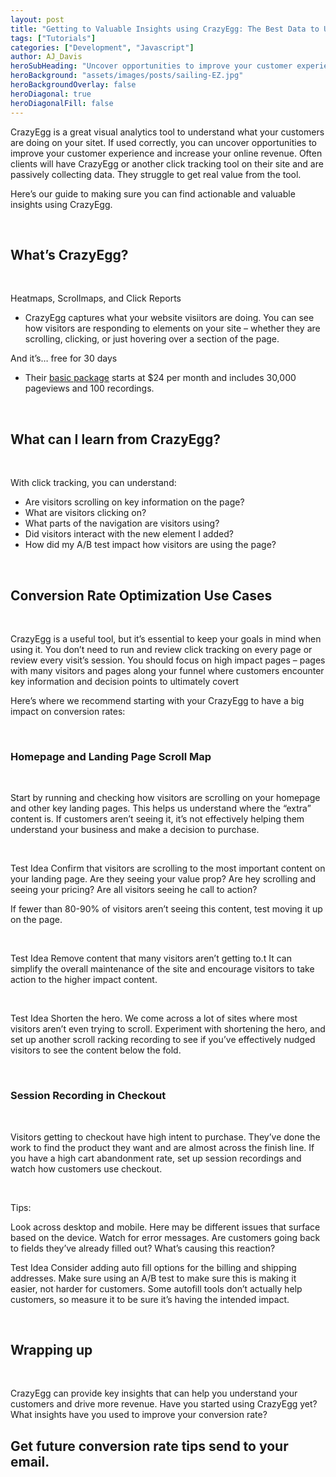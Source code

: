 ```yaml
---
layout: post
title: "Getting to Valuable Insights using CrazyEgg: The Best Data to Uncover Conversion Opportunities"
tags: ["Tutorials"]
categories: ["Development", "Javascript"]
author: AJ_Davis
heroSubHeading: "Uncover opportunities to improve your customer experience and increase your online revenue."
heroBackground: "assets/images/posts/sailing-EZ.jpg"
heroBackgroundOverlay: false
heroDiagonal: true
heroDiagonalFill: false
---
```


CrazyEgg is a great visual analytics tool to understand what your customers are doing on your sitet. If used correctly, you can uncover opportunities to improve your customer experience and increase your online revenue. Often clients will have CrazyEgg or another click tracking tool on their site and are passively collecting data. They struggle to get real value from the tool.

Here’s our guide to making sure you can find actionable and valuable insights using CrazyEgg.

&nbsp;

## What’s CrazyEgg?

&nbsp;

Heatmaps, Scrollmaps, and Click Reports

- CrazyEgg captures what your website visiitors are doing. You can see how visitors are responding to elements on your site – whether they are scrolling, clicking, or just hovering over a section of the page.

And it’s… free for 30 days

- Their [basic package](https://www.crazyegg.com/pricing) starts at \$24 per month and includes 30,000 pageviews and 100 recordings.

&nbsp;

## What can I learn from CrazyEgg?

&nbsp;

With click tracking, you can understand:

- Are visitors scrolling on key information on the page?
- What are visitors clicking on?
- What parts of the navigation are visitors using?
- Did visitors interact with the new element I added?
- How did my A/B test impact how visitors are using the page?

&nbsp;

## Conversion Rate Optimization Use Cases

&nbsp;

CrazyEgg is a useful tool, but it’s essential to keep your goals in mind when using it. You don’t need to run and review click tracking on every page or review every visit’s session. You should focus on high impact pages – pages with many visitors and pages along your funnel where customers encounter key information and decision points to ultimately covert

Here’s where we recommend starting with your CrazyEgg to have a big impact on conversion rates:

&nbsp;

### Homepage and Landing Page Scroll Map

&nbsp;

Start by running and checking how visitors are scrolling on your homepage and other key landing pages. This helps us understand where the “extra” content is. If customers aren’t seeing it, it’s not effectively helping them understand your business and make a decision to purchase.

&nbsp;

Test Idea
Confirm that visitors are scrolling to the most important content on your landing page. Are they seeing your value prop? Are hey scrolling and seeing your pricing? Are all visitors seeing he call to action?

If fewer than 80-90% of visitors aren’t seeing this content, test moving it up on the page.

&nbsp;

Test Idea
Remove content that many visitors aren’t getting to.t It can simplify the overall maintenance of the site and encourage visitors to take action to the higher impact content.

&nbsp;

Test Idea
Shorten the hero. We come across a lot of sites where most visitors aren’t even trying to scroll. Experiment with shortening the hero, and set up another scroll racking recording to see if you’ve effectively nudged visitors to see the content below the fold.

&nbsp;

### Session Recording in Checkout

&nbsp;

Visitors getting to checkout have high intent to purchase. They’ve done the work to find the product they want and are almost across the finish line. If you have a high cart abandonment rate, set up session recordings and watch how customers use checkout.

&nbsp;

Tips:

Look across desktop and mobile. Here may be different issues that surface based on the device.
Watch for error messages. Are customers going back to fields they’ve already filled out? What’s causing this reaction?

Test Idea
Consider adding auto fill options for the billing and shipping addresses. Make sure using an A/B test to make sure this is making it easier, not harder for customers. Some autofill tools don’t actually help customers, so measure it to be sure it’s having the intended impact.

&nbsp;

## Wrapping up

&nbsp;

CrazyEgg can provide key insights that can help you understand your customers and drive more revenue. Have you started using CrazyEgg yet? What insights have you used to improve your conversion rate?

<div class="strip-grey pt-5 pb-5 mt-5 team-summary">
  <div class="container justify-content-center">
    <!-- <div class="row"> -->
    <div class="col-12">
      <h2 class="mb-n2 text-center">
        Get future conversion rate tips send to your email.
      </h2>
      <div class="_form_11"></div>
      <script
        src="https://experimentzone.activehosted.com/f/embed.php?id=11"
        type="text/javascript"
        charset="utf-8"
      ></script>
    </div>
  </div>
  <!-- </div> -->
</div>
<!-- {% include page-teardown-cta.html
heading=site.params.page_teardown_cta.heading
subheading=site.params.page_teardown_cta.subheading
%} -->
